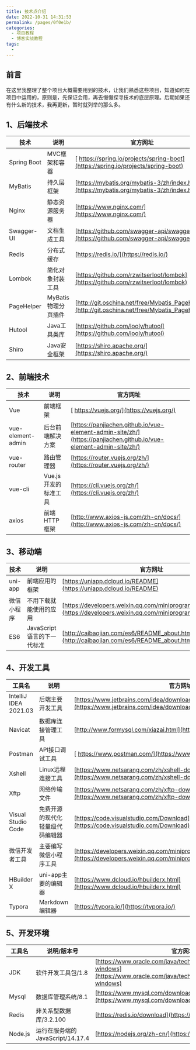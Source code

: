 ```yaml
---
title: 技术点介绍
date: 2022-10-31 14:31:53
permalink: /pages/0f0e1b/
categories: 
  - 项目教程
  - 博客实战教程
tags: 
  - 
---
```

## 前言
在这里我整理了整个项目大概需要用到的技术，让我们熟悉这些项目，知道如何在项目中运用的，原则是，先保证会用，再去慢慢探寻技术的底层原理。后期如果还有什么新的技术，我再更新，暂时就列举的那么多。

## 1、后端技术
| 技术 | 说明 | 官方网址 |
| --- | --- | --- |
| Spring Boot | MVC框架和容器 | [ https://spring.io/projects/spring-boot](https://spring.io/projects/spring-boot) |
| MyBatis | 持久层框架 | [https://mybatis.org/mybatis-3/zh/index.html](https://mybatis.org/mybatis-3/zh/index.html) |
| Nginx | 静态资源服务器 | [https://www.nginx.com/](https://www.nginx.com/) |
| Swagger-UI | 文档生成工具 | [https://github.com/swagger-api/swagger-ui](https://github.com/swagger-api/swagger-ui) |
| Redis | 分布式缓存 | [https://redis.io/](https://redis.io/) |
| Lombok | 简化对象封装工具 | [https://github.com/rzwitserloot/lombok](https://github.com/rzwitserloot/lombok) |
| PageHelper | MyBatis物理分页插件 | [http://git.oschina.net/free/Mybatis_PageHelper](http://git.oschina.net/free/Mybatis_PageHelper) |
| Hutool | Java工具类库 | [https://github.com/looly/hutool](https://github.com/looly/hutool) |
| Shiro | Java安全框架 | [https://shiro.apache.org/](https://shiro.apache.org/) |


## 2、前端技术
| 技术 | 说明 | 官方网址 |
| --- | --- | --- |
| Vue | 前端框架 | [ https://vuejs.org/](https://vuejs.org/) |
| vue-element-admin | 后台前端解决方案 | [https://panjiachen.github.io/vue-element-admin-site/zh/](https://panjiachen.github.io/vue-element-admin-site/zh/) |
| vue-router | 路由管理器 | [https://router.vuejs.org/zh/](https://router.vuejs.org/zh/) |
| vue-cli | Vue.js 开发的标准工具 | [https://cli.vuejs.org/zh/](https://cli.vuejs.org/zh/) |
| axios | 前端HTTP框架 | [http://www.axios-js.com/zh-cn/docs/](http://www.axios-js.com/zh-cn/docs/) |

## 3、移动端
| **技术** | **说明** | **官方网址** |
| --- | --- | --- |
| uni-app | 前端应用的框架 | [https://uniapp.dcloud.io/README](https://uniapp.dcloud.io/README) |
| 微信小程序 | 不用下载就能使用的应用 | [https://developers.weixin.qq.com/miniprogram/dev/framework/](https://developers.weixin.qq.com/miniprogram/dev/framework/) |
| ES6 | JavaScript 语言的下一代标准 | [http://caibaojian.com/es6/README_about.html](http://caibaojian.com/es6/README_about.html) |

## 4、开发工具
| 工具名 | 说明 | 官方网址 |
| --- | --- | --- |
| IntelliJ IDEA 2021.03 | 后端主要开发工具 | [https://www.jetbrains.com/idea/download](https://www.jetbrains.com/idea/download) |
| Navicat | 数据库连接管理工具 | [http://www.formysql.com/xiazai.html](http://www.formysql.com/xiazai.html) |
| Postman | API接口调试工具 | [ https://www.postman.com/](https://www.postman.com/) |
| Xshell | Linux远程连接工具 | [https://www.netsarang.com/zh/xshell-download/](https://www.netsarang.com/zh/xshell-download/) |
| Xftp | 网络传输文件 | [https://www.netsarang.com/zh/xftp-download/](https://www.netsarang.com/zh/xftp-download/) |
| Visual Studio Code | 免费开源的现代化轻量级代码编辑器 | [https://code.visualstudio.com/Download](https://code.visualstudio.com/Download) |
| 微信开发者工具 | 主要编写微信小程序工具 | [https://developers.weixin.qq.com/miniprogram/dev/devtools/download.html](https://developers.weixin.qq.com/miniprogram/dev/devtools/download.html) |
| HBuilder X | uni-app主要的编辑器 | [https://www.dcloud.io/hbuilderx.html](https://www.dcloud.io/hbuilderx.html) |
| Typora | Markdown编辑器 | [https://typora.io/](https://typora.io/) |


## 5、开发环境
| 工具名 | 说明/版本号 | 官方网址 |
| --- | --- | --- |
| JDK | 软件开发工具包/1.8 | [https://www.oracle.com/java/technologies/downloads/#java8-windows](https://www.oracle.com/java/technologies/downloads/#java8-windows) |
| Mysql | 数据库管理系统/8.1 | [https://www.mysql.com/downloads/](https://www.mysql.com/downloads/) |
| Redis | 非关系型数据库/3.2.100 | [https://redis.io/download](https://redis.io/download) |
| Node.js | 运行在服务端的 JavaScript/14.17.4 | [https://nodejs.org/zh-cn/](https://nodejs.org/zh-cn/) |




